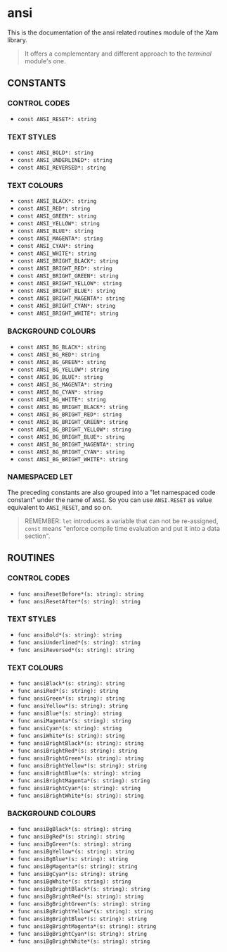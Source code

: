 # ansi

This is the documentation of the ansi related routines module of the Xam library.

> It offers a complementary and different approach to the *terminal* module's one.

## CONSTANTS

### CONTROL CODES

- `const ANSI_RESET*: string`

### TEXT STYLES

- `const ANSI_BOLD*: string`
- `const ANSI_UNDERLINED*: string`
- `const ANSI_REVERSED*: string`
  
### TEXT COLOURS

- `const ANSI_BLACK*: string`
- `const ANSI_RED*: string`
- `const ANSI_GREEN*: string`
- `const ANSI_YELLOW*: string`
- `const ANSI_BLUE*: string`
- `const ANSI_MAGENTA*: string`
- `const ANSI_CYAN*: string`
- `const ANSI_WHITE*: string`
- `const ANSI_BRIGHT_BLACK*: string`
- `const ANSI_BRIGHT_RED*: string`
- `const ANSI_BRIGHT_GREEN*: string`
- `const ANSI_BRIGHT_YELLOW*: string`
- `const ANSI_BRIGHT_BLUE*: string`
- `const ANSI_BRIGHT_MAGENTA*: string`
- `const ANSI_BRIGHT_CYAN*: string`
- `const ANSI_BRIGHT_WHITE*: string`

### BACKGROUND COLOURS

- `const ANSI_BG_BLACK*: string`
- `const ANSI_BG_RED*: string`
- `const ANSI_BG_GREEN*: string`
- `const ANSI_BG_YELLOW*: string`
- `const ANSI_BG_BLUE*: string`
- `const ANSI_BG_MAGENTA*: string`
- `const ANSI_BG_CYAN*: string`
- `const ANSI_BG_WHITE*: string`
- `const ANSI_BG_BRIGHT_BLACK*: string`
- `const ANSI_BG_BRIGHT_RED*: string`
- `const ANSI_BG_BRIGHT_GREEN*: string`
- `const ANSI_BG_BRIGHT_YELLOW*: string`
- `const ANSI_BG_BRIGHT_BLUE*: string`
- `const ANSI_BG_BRIGHT_MAGENTA*: string`
- `const ANSI_BG_BRIGHT_CYAN*: string`
- `const ANSI_BG_BRIGHT_WHITE*: string`

### NAMESPACED LET

The preceding constants are also grouped into a "let namespaced code constant" under the name of `ANSI`.
So you can use `ANSI.RESET` as value equivalent to `ANSI_RESET`, and so on.

> REMEMBER: `let` introduces a variable that can not be re-assigned, `const` means "enforce compile time evaluation and put it into a data section".

## ROUTINES

### CONTROL CODES

- `func ansiResetBefore*(s: string): string`
- `func ansiResetAfter*(s: string): string`

### TEXT STYLES

- `func ansiBold*(s: string): string`
- `func ansiUnderlined*(s: string): string`
- `func ansiReversed*(s: string): string`

### TEXT COLOURS

- `func ansiBlack*(s: string): string`
- `func ansiRed*(s: string): string`
- `func ansiGreen*(s: string): string`
- `func ansiYellow*(s: string): string`
- `func ansiBlue*(s: string): string`
- `func ansiMagenta*(s: string): string`
- `func ansiCyan*(s: string): string`
- `func ansiWhite*(s: string): string`
- `func ansiBrightBlack*(s: string): string`
- `func ansiBrightRed*(s: string): string`
- `func ansiBrightGreen*(s: string): string`
- `func ansiBrightYellow*(s: string): string`
- `func ansiBrightBlue*(s: string): string`
- `func ansiBrightMagenta*(s: string): string`
- `func ansiBrightCyan*(s: string): string`
- `func ansiBrightWhite*(s: string): string`

### BACKGROUND COLOURS

- `func ansiBgBlack*(s: string): string`
- `func ansiBgRed*(s: string): string`
- `func ansiBgGreen*(s: string): string`
- `func ansiBgYellow*(s: string): string`
- `func ansiBgBlue*(s: string): string`
- `func ansiBgMagenta*(s: string): string`
- `func ansiBgCyan*(s: string): string`
- `func ansiBgWhite*(s: string): string`
- `func ansiBgBrightBlack*(s: string): string`
- `func ansiBgBrightRed*(s: string): string`
- `func ansiBgBrightGreen*(s: string): string`
- `func ansiBgBrightYellow*(s: string): string`
- `func ansiBgBrightBlue*(s: string): string`
- `func ansiBgBrightMagenta*(s: string): string`
- `func ansiBgBrightCyan*(s: string): string`
- `func ansiBgBrightWhite*(s: string): string`
